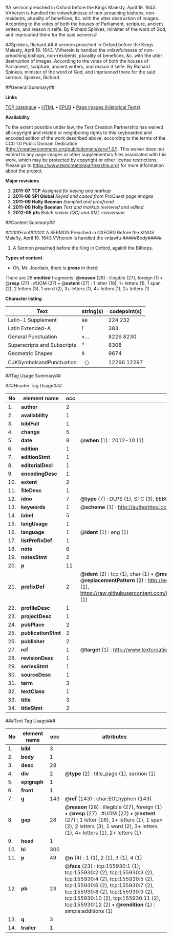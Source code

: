 #A sermon preached in Oxford before the Kings Maiesty, April 19. 1643. VVherein is handled the vnlawfulnesse of non-preaching bishops, non-residents, plurality of benefices, &c. with the utter destruction of images. According to the votes of both the houses of Parliament, scripture, ancient writers, and reason it selfe. By Richard Spinkes, minister of the word of God, and imprisoned there for the said sermon.#

##Spinkes, Richard.##
A sermon preached in Oxford before the Kings Maiesty, April 19. 1643. VVherein is handled the vnlawfulnesse of non-preaching bishops, non-residents, plurality of benefices, &c. with the utter destruction of images. According to the votes of both the houses of Parliament, scripture, ancient writers, and reason it selfe. By Richard Spinkes, minister of the word of God, and imprisoned there for the said sermon.
Spinkes, Richard.

##General Summary##

**Links**

[TCP catalogue](http://www.ota.ox.ac.uk/tcp/)  • 
[HTML](http://tei.it.ox.ac.uk/tcp/Texts-HTML/free/A93/A93683.html)  • 
[EPUB](http://tei.it.ox.ac.uk/tcp/Texts-EPUB/free/A93/A93683.epub) • 
[Page images (Historical Texts)](https://historicaltexts.jisc.ac.uk/eebo-99871355e)

**Availability**

To the extent possible under law, the Text Creation Partnership has waived all copyright and related or neighboring rights to this keyboarded and encoded edition of the work described above, according to the terms of the CC0 1.0 Public Domain Dedication (http://creativecommons.org/publicdomain/zero/1.0/). This waiver does not extend to any page images or other supplementary files associated with this work, which may be protected by copyright or other license restrictions. Please go to https://www.textcreationpartnership.org/ for more information about the project.

**Major revisions**

1. __2011-07__ __TCP__ *Assigned for keying and markup*
1. __2011-08__ __SPi Global__ *Keyed and coded from ProQuest page images*
1. __2011-09__ __Holly Beeman__ *Sampled and proofread*
1. __2011-09__ __Holly Beeman__ *Text and markup reviewed and edited*
1. __2012-05__ __pfs__ *Batch review (QC) and XML conversion*

##Content Summary##

#####Front#####
A SERMON Preached in OXFORD Before the KINGS Maieſty, April 19. 1643.VVherein is handled the vnlawfu
#####Body#####

1. A Sermon preached before the King in Oxford, againſt the Biſhops.

**Types of content**

  * Oh, Mr. Jourdain, there is **prose** in there!

There are 28 **omitted** fragments! 
 @__reason__ (28) : illegible (27), foreign (1)  •  @__resp__ (27) : #UOM (27)  •  @__extent__ (27) : 1 letter (16), 1+ letters (1), 1 span (2), 2 letters (3), 1 word (2), 3+ letters (1), 4+ letters (1), 2+ letters (1)

**Character listing**


|Text|string(s)|codepoint(s)|
|---|---|---|
|Latin-1 Supplement|àè|224 232|
|Latin Extended-A|ſ|383|
|General Punctuation|•…|8226 8230|
|Superscripts             and Subscripts|⁴|8308|
|Geometric Shapes|◊|9674|
|CJKSymbolsandPunctuation|〈〉|12296 12297|

##Tag Usage Summary##

###Header Tag Usage###

|No|element name|occ|attributes|
|---|---|---|---|
|1.|__author__|2||
|2.|__availability__|1||
|3.|__biblFull__|1||
|4.|__change__|5||
|5.|__date__|8| @__when__ (1) : 2012-10 (1)|
|6.|__edition__|1||
|7.|__editionStmt__|1||
|8.|__editorialDecl__|1||
|9.|__encodingDesc__|1||
|10.|__extent__|2||
|11.|__fileDesc__|1||
|12.|__idno__|7| @__type__ (7) : DLPS (1), STC (3), EEBO-CITATION (1), PROQUEST (1), VID (1)|
|13.|__keywords__|1| @__scheme__ (1) : http://authorities.loc.gov/ (1)|
|14.|__label__|5||
|15.|__langUsage__|1||
|16.|__language__|1| @__ident__ (1) : eng (1)|
|17.|__listPrefixDef__|1||
|18.|__note__|6||
|19.|__notesStmt__|2||
|20.|__p__|11||
|21.|__prefixDef__|2| @__ident__ (2) : tcp (1), char (1)  •  @__matchPattern__ (2) : ([0-9\-]+):([0-9IVX]+) (1), (.+) (1)  •  @__replacementPattern__ (2) : http://eebo.chadwyck.com/downloadtiff?vid=$1&page=$2 (1), https://raw.githubusercontent.com/textcreationpartnership/Texts/master/tcpchars.xml#$1 (1)|
|22.|__profileDesc__|1||
|23.|__projectDesc__|1||
|24.|__pubPlace__|2||
|25.|__publicationStmt__|2||
|26.|__publisher__|2||
|27.|__ref__|1| @__target__ (1) : http://www.textcreationpartnership.org/docs/. (1)|
|28.|__revisionDesc__|1||
|29.|__seriesStmt__|1||
|30.|__sourceDesc__|1||
|31.|__term__|3||
|32.|__textClass__|1||
|33.|__title__|3||
|34.|__titleStmt__|2||


###Text Tag Usage###

|No|element name|occ|attributes|
|---|---|---|---|
|1.|__bibl__|3||
|2.|__body__|1||
|3.|__desc__|28||
|4.|__div__|2| @__type__ (2) : title_page (1), sermon (1)|
|5.|__epigraph__|1||
|6.|__front__|1||
|7.|__g__|143| @__ref__ (143) : char:EOLhyphen (143)|
|8.|__gap__|28| @__reason__ (28) : illegible (27), foreign (1)  •  @__resp__ (27) : #UOM (27)  •  @__extent__ (27) : 1 letter (16), 1+ letters (1), 1 span (2), 2 letters (3), 1 word (2), 3+ letters (1), 4+ letters (1), 2+ letters (1)|
|9.|__head__|1||
|10.|__hi__|300||
|11.|__p__|49| @__n__ (4) : 1 (1), 2 (1), 3 (1), 4 (1)|
|12.|__pb__|23| @__facs__ (23) : tcp:155930:1 (1), tcp:155930:2 (2), tcp:155930:3 (2), tcp:155930:4 (2), tcp:155930:5 (2), tcp:155930:6 (2), tcp:155930:7 (2), tcp:155930:8 (2), tcp:155930:9 (2), tcp:155930:10 (2), tcp:155930:11 (2), tcp:155930:12 (2)  •  @__rendition__ (1) : simple:additions (1)|
|13.|__q__|3||
|14.|__trailer__|1||
